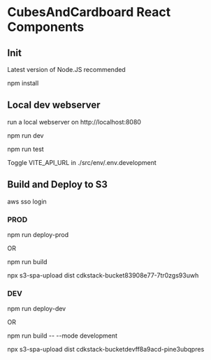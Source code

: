 # CubesAndCardboard React Components

## Init

Latest version of Node.JS recommended

npm install

## Local dev webserver

run a local webserver on http://localhost:8080

npm run dev

npm run test

Toggle VITE_API_URL in ./src/env/.env.development

## Build and Deploy to S3

aws sso login

### PROD

npm run deploy-prod

OR

npm run build

npx s3-spa-upload dist cdkstack-bucket83908e77-7tr0zgs93uwh

### DEV

npm run deploy-dev

OR

npm run build -- --mode development

npx s3-spa-upload dist cdkstack-bucketdevff8a9acd-pine3ubqpres
